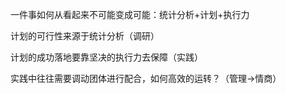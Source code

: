 一件事如何从看起来不可能变成可能：统计分析+计划+执行力

计划的可行性来源于统计分析（调研）

计划的成功落地要靠坚决的执行力去保障（实践）

实践中往往需要调动团体进行配合，如何高效的运转？（管理->情商）